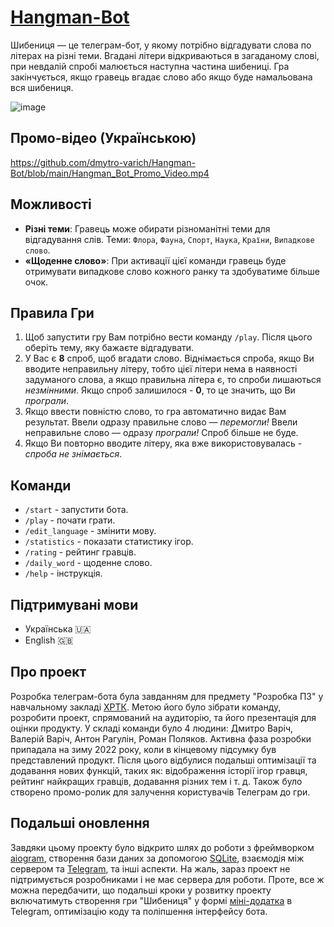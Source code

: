 # [Hangman-Bot](https://t.me/hangman_guessing_game_bot)
Шибениця — це телеграм-бот, у якому потрібно відгадувати слова по літерах на різні теми. Вгадані літери відкриваються в загаданому слові, при невдалій спробі малюється наступна частина шибениці. Гра закінчується, якщо гравець вгадає слово або якщо буде намальована вся шибениця.

![image](https://github.com/dmytro-varich/Hangman-Bot/assets/136006220/a8bbfeef-4822-4c42-80ce-561f20428765)


## Промо-відео (Українською)
[https://github.com/dmytro-varich/Hangman-Bot/blob/main/Hangman_Bot_Promo_Video.mp4
](https://github.com/dmytro-varich/Hangman-Bot/assets/136006220/ed41bd6a-8458-4dbf-b466-a74872a49e4b
)

## Можливості
- **Різні теми**: Гравець може обирати різноманітні теми для відгадування слів. Теми: `Флора`, `Фауна`, `Спорт`, `Наука`, `Країни`, `Випадкове слово`.
- **«Щоденне слово»**: При активації цієї команди гравець буде отримувати випадкове слово кожного ранку та здобуватиме більше очок.

## Правила Гри
1. Щоб запустити гру Вам потрібно вести команду `/play`. Після цього оберіть тему, яку бажаєте відгадувати.
2. У Вас є **8** спроб, щоб вгадати слово. Віднімається спроба, якщо Ви вводите неправильну літеру, тобто цієї літери нема в наявності задуманого словa, а якщо правильна літера є, то спроби лишаються *незмінними*. Якщо спроб залишилося - **0**, то це значить, що Ви *програли*.
3. Якщо ввести повністю слово, то гра автоматично видає Вам результат. Ввели одразу правильне слово — *перемогли!* Ввели неправильне слово — одразу *програли!* Спроб більше не буде.
4. Якщо Ви повторно вводите літеру, яка вже використовувалась - *спроба не знімається*.
   
## Команди 
- `/start` - запустити бота.
- `/play` - почати грати.
- `/edit_language` - змінити мову.
- `/statistics` - показати статистику ігор.
- `/rating` - рейтинг гравців.
- `/daily_word` - щоденне слово.
- `/help` - інструкція.

## Підтримувані мови
- Українська 🇺🇦
- English 🇬🇧

## Про проект
Розробка телеграм-бота була завданням для предмету "Розробка ПЗ" у навчальному закладі [ХРТК](https://www.hrtt.kh.ua/). Метою його було зібрати команду, розробити проект, спрямований на аудиторію, та його презентація для оцінки продукту. У складі команди було 4 людини: Дмитро Варіч, Валерій Варіч, Антон Рагулін, Роман Поляков. Активна фаза розробки припадала на зиму 2022 року, коли в кінцевому підсумку був представлений продукт. Після цього відбулися подальші оптимізації та додавання нових функцій, таких як: відображення історії ігор гравця, рейтинг найкращих гравців, додавання різних тем і т. д. Також було створено промо-ролик для залучення користувачів Телеграм до гри.

## Подальші оновлення
Завдяки цьому проекту було відкрито шлях до роботи з фреймворком [aiogram](https://docs.aiogram.dev/), створення бази даних за допомогою [SQLite](https://sqlite.org/), взаємодія між сервером та [Telegram](https://web.telegram.org/), та інші аспекти. На жаль, зараз проект не підтримується розробниками і не має сервера для роботи. Проте, все ж можна передбачити, що подальші кроки у розвитку проекту включатимуть створення гри "Шибениця" у формі [міні-додатка](https://core.telegram.org/bots/webapps) в Telegram, оптимізацію коду та поліпшення інтерфейсу бота.

